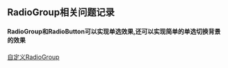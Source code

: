 ## RadioGroup相关问题记录

#### RadioGroup和RadioButton可以实现单选效果,还可以实现简单的单选切换背景的效果
[自定义RadioGroup](http://blog.csdn.net/zhangli_/article/details/50718518)